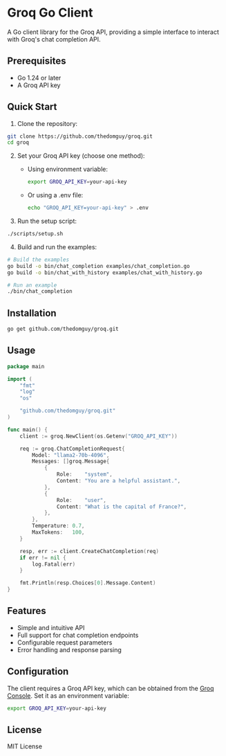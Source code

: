 # Groq Go Client

A Go client library for the Groq API, providing a simple interface to interact with Groq's chat completion API.

## Prerequisites

- Go 1.24 or later
- A Groq API key

## Quick Start

1. Clone the repository:

```bash
git clone https://github.com/thedomguy/groq.git
cd groq
```

2. Set your Groq API key (choose one method):
   - Using environment variable:

     ```bash
     export GROQ_API_KEY=your-api-key
     ```

   - Or using a .env file:

     ```bash
     echo "GROQ_API_KEY=your-api-key" > .env
     ```

3. Run the setup script:

```bash
./scripts/setup.sh
```

4. Build and run the examples:

```bash
# Build the examples
go build -o bin/chat_completion examples/chat_completion.go
go build -o bin/chat_with_history examples/chat_with_history.go

# Run an example
./bin/chat_completion
```

## Installation

```bash
go get github.com/thedomguy/groq.git
```

## Usage

```go
package main

import (
    "fmt"
    "log"
    "os"

    "github.com/thedomguy/groq.git"
)

func main() {
    client := groq.NewClient(os.Getenv("GROQ_API_KEY"))

    req := groq.ChatCompletionRequest{
        Model: "llama2-70b-4096",
        Messages: []groq.Message{
            {
                Role:    "system",
                Content: "You are a helpful assistant.",
            },
            {
                Role:    "user",
                Content: "What is the capital of France?",
            },
        },
        Temperature: 0.7,
        MaxTokens:   100,
    }

    resp, err := client.CreateChatCompletion(req)
    if err != nil {
        log.Fatal(err)
    }

    fmt.Println(resp.Choices[0].Message.Content)
}
```

## Features

- Simple and intuitive API
- Full support for chat completion endpoints
- Configurable request parameters
- Error handling and response parsing

## Configuration

The client requires a Groq API key, which can be obtained from the [Groq Console](https://console.groq.com). Set it as an environment variable:

```bash
export GROQ_API_KEY=your-api-key
```

## License

MIT License
